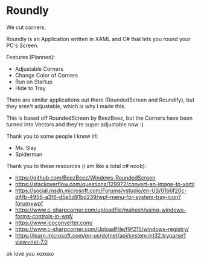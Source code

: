 # Roundly
We cut corners.

Roundly is an Application written in XAML and C# that lets you round your PC's Screen.

Features (Planned):
* Adjustable Corners
* Change Color of Corners
* Run on Startup
* Hide to Tray

There are similar applications out there (RoundedScreen and Roundify), but they aren't adjustable, which is why I made this.

This is based off RoundedScreen by BeezBeez, but the Corners have been turned into Vectors and they're super adjustable now :)

Thank you to some people I know irl:

* Ms. Slay
* Spiderman

Thank you to these resources (i am like a total c# noob):
* https://github.com/BeezBeez/Windows-RoundedScreen
* https://stackoverflow.com/questions/129972/convert-an-image-to-xaml
* https://social.msdn.microsoft.com/Forums/vstudio/en-US/01b6f20c-d4fb-4956-a3f6-d5e5d91bd239/wpf-menu-for-system-tray-icon?forum=wpf
* https://www.c-sharpcorner.com/uploadfile/mahesh/using-windows-forms-controls-in-wpf/
* https://www.icoconverter.com/
* https://www.c-sharpcorner.com/UploadFile/f9f215/windows-registry/
* https://learn.microsoft.com/en-us/dotnet/api/system.int32.tryparse?view=net-7.0

ok love you xoxoxo
